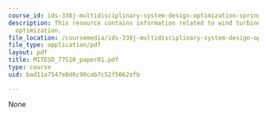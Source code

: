 ```yaml
---
course_id: ids-338j-multidisciplinary-system-design-optimization-spring-2010
description: This resource contains information related to wind turbine blade design
  optimization.
file_location: /coursemedia/ids-338j-multidisciplinary-system-design-optimization-spring-2010/bad11a7547e8d6c99cab7c52f5062efb_MITESD_77S10_paper01.pdf
file_type: application/pdf
layout: pdf
title: MITESD_77S10_paper01.pdf
type: course
uid: bad11a7547e8d6c99cab7c52f5062efb

---
```

None